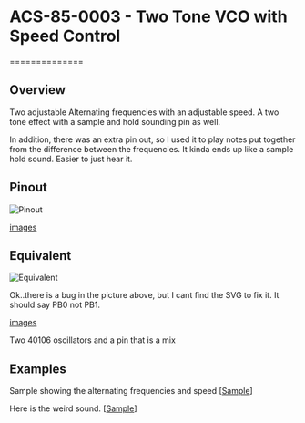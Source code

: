 # ACS-85-0003 - Two Tone VCO with Speed Control

==============

## Overview

Two adjustable Alternating frequencies with an adjustable speed.
A two tone effect with a sample and hold sounding pin as well.

In addition, there was an extra pin out, so I used it to play notes put together from
the difference between the frequencies.  It kinda ends up like a sample hold sound.
Easier to just hear it.


## Pinout

![Pinout](https://github.com/robstave/ArduinoComponentSketches/blob/master/ACS-85%20ATTiny85%20sketches/ACS-85-0003/images/ACS-85-0003.png)

[images](https://github.com/robstave/ArduinoComponentSketches/blob/master/ACS-85%20ATTiny85%20sketches/ACS-85-0003/images)

## Equivalent

![Equivalent](https://github.com/robstave/ArduinoComponentSketches/blob/master/ACS-85%20ATTiny85%20sketches/ACS-85-0003/images/ACS-85-0003-overview.png)

Ok..there is a bug in the picture above, but I cant find the SVG to fix it.  It should say PB0 not PB1.

[images](https://github.com/robstave/ArduinoComponentSketches)

Two 40106 oscillators and a pin that is a mix

## Examples

 Sample showing the alternating frequencies and speed
[[Sample](https://soundcloud.com/user-692410397/85-0003-q1)]

Here is the weird sound.
[[Sample](https://soundcloud.com/user-692410397/85-0003-w)]
